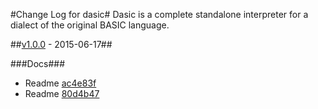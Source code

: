 #Change Log for dasic#
Dasic is a complete standalone interpreter for a dialect of the original BASIC language.

##[v1.0.0](http://github.com/mikemitterer/dart-dasic/compare/v0.0.1...v1.0.0) - 2015-06-17##

###Docs###
* Readme [ac4e83f](https://github.com/mikemitterer/dart-dasic/commit/ac4e83f5e57736179d329ee5b3eaf0b7012bab42)
* Readme [80d4b47](https://github.com/mikemitterer/dart-dasic/commit/80d4b47ee55d2c04ba0a74a222788dbce6aac324)
